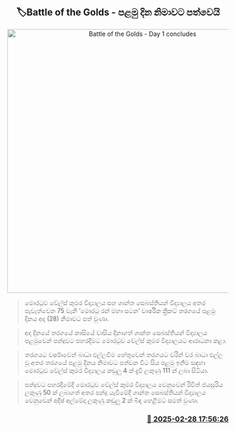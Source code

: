 <p align='center'><b><h2 align='center' title='Battle of the Golds - Day 1 concludes'>🏷Battle of the Golds - පළමු දින නිමාවට පත්වෙයි</h2></b></p>
<p align='center'><img src='https://helakuru.sgp1.cdn.digitaloceanspaces.com/esana/images/lib/battle-golds-2025.jpg' width='600' alt='Battle of the Golds - Day 1 concludes'></p>

> මොරටුව වේල්ස් කුමර විද්‍යාලය සහ ශාන්ත සෙබස්තියන් විද්‍යාලය අතර පැවැත්වෙන 75 වැනි ‘මොරටු රන් මහා සටන’ වාර්ෂික ක්‍රිකට් තරගයේ පළමු දිනය අද (28) නිමාවට පත් වුණා.

> අද දිනයේ තරගයේ කාසියේ වාසිය දිනාගත් ශාන්ත සෙබස්තියන් විද්‍යාලය පළමුවෙන් පන්දුවට පහරදීමට මොරටුව වේල්ස් කුමර විද්‍යාලයට ආරාධනා කළා.

> තරගයට වර්ෂාවෙන් බාධා එල්ලවීම හේතුවෙන් තරගයට වරින් වර බාධා එල්ල වූ අතර තරගයේ පළමු දිනය නිමාවට පත්වන විට සිය පළමු ඉනිම සඳහා මොරටුව වේල්ස් කුමර විද්‍යාලය කඩුලු 4 ක් දැවී ලකුණු 111 ක් ලබා සිටියා.

> පන්දුවට පහරදීමේදී මොරටුව වේල්ස් කුමර විද්‍යාලය වෙනුවෙන් රිවිත් ජයසූරිය ලකුණු 50 ක් ලබාගත් අතර පන්දු යැවීමේදී ශාන්ත සෙබස්තියන් විද්‍යාලය වෙනුවෙන් අදීෂ් අල්මේදා ලකුණු කඩුලු 2 ක් බිඳ හෙළීමට සමත් වුණා.



<h3 align='right'><a href='https://www.helakuru.lk/esana/p/107920/'>📅 2025-02-28 17:56:26</a></h3>
